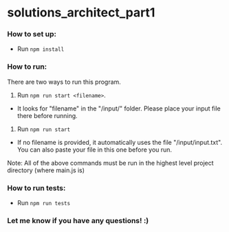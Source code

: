 # solutions_architect_part1

### How to set up:
- Run `npm install`

### How to run:
There are two ways to run this program.

1) Run `npm run start <filename>`. 
- It looks for "filename" in the "/input/" folder. Please place your input file there before running. 

1) Run `npm run start`
- If no filename is provided, it automatically uses the file "/input/input.txt". You can also paste your file in this one before you run. 

Note: All of the above commands must be run in the highest level project directory (where main.js is)

### How to run tests:
- Run `npm run tests`

### Let me know if you have any questions! :) 


